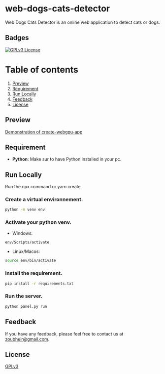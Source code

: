 # web-dogs-cats-detector

Web Dogs Cats Detector is an online web application to detect cats or dogs.

## Badges

[![GPLv3 License](https://img.shields.io/badge/License-GPL%20v3-yellow.svg)](https://choosealicense.com/licenses/gpl-3.0/)

# Table of contents

1. [Preview](#preview)
2. [Requirement](#requirement)
3. [Run Locally](#run-locally)
4. [Feedback](#feedback)
5. [License](#License)

## Preview

[Demonstration of create-webgpu-app](https://github.com/VeroniDeev/web-dogs-cats-detector/assets/100876793/958b41f4-5d13-45bd-863c-28d8aad38329)

## Requirement

- **Python**: Make sur to have Python installed in your pc.

## Run Locally

Run the npx command or yarn create

### Create a virtual environnement.

```bash
python -m venv env
```

### Activate your python venv.

- Windows:

```bash
env/Scripts/activate
```

- Linux/Macos:

```bash
source env/bin/activate
```

### Install the requirement.

```bash
pip install -r requirements.txt
```

### Run the server.

```bash
python panel.py run
```

## Feedback

If you have any feedback, please feel free to contact us at zoubheir@gmail.com.

## License

[GPLv3](https://choosealicense.com/licenses/gpl-3.0/)

